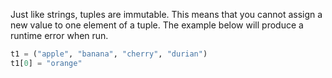 Just like strings, tuples are immutable. This means that you cannot
assign a new value to one element of a tuple. The example below will
produce a runtime error when run.

```python
t1 = ("apple", "banana", "cherry", "durian")
t1[0] = "orange"
```
